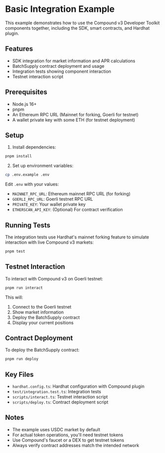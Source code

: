 # Basic Integration Example

This example demonstrates how to use the Compound v3 Developer Toolkit components together, including the SDK, smart contracts, and Hardhat plugin.

## Features

- SDK integration for market information and APR calculations
- BatchSupply contract deployment and usage
- Integration tests showing component interaction
- Testnet interaction script

## Prerequisites

- Node.js 16+
- pnpm
- An Ethereum RPC URL (Mainnet for forking, Goerli for testnet)
- A wallet private key with some ETH (for testnet deployment)

## Setup

1. Install dependencies:
```bash
pnpm install
```

2. Set up environment variables:
```bash
cp .env.example .env
```

Edit `.env` with your values:
- `MAINNET_RPC_URL`: Ethereum mainnet RPC URL (for forking)
- `GOERLI_RPC_URL`: Goerli testnet RPC URL
- `PRIVATE_KEY`: Your wallet private key
- `ETHERSCAN_API_KEY`: (Optional) For contract verification

## Running Tests

The integration tests use Hardhat's mainnet forking feature to simulate interaction with live Compound v3 markets:

```bash
pnpm test
```

## Testnet Interaction

To interact with Compound v3 on Goerli testnet:

```bash
pnpm run interact
```

This will:
1. Connect to the Goerli testnet
2. Show market information
3. Deploy the BatchSupply contract
4. Display your current positions

## Contract Deployment

To deploy the BatchSupply contract:

```bash
pnpm run deploy
```

## Key Files

- `hardhat.config.ts`: Hardhat configuration with Compound plugin
- `test/integration.test.ts`: Integration tests
- `scripts/interact.ts`: Testnet interaction script
- `scripts/deploy.ts`: Contract deployment script

## Notes

- The example uses USDC market by default
- For actual token operations, you'll need testnet tokens
- Use Compound's faucet or a DEX to get testnet tokens
- Always verify contract addresses match the intended network 